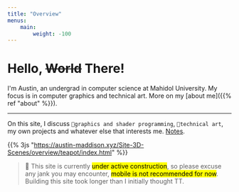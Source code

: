 ```yaml
---
title: "Overview"
menus:
    main:
        weight: -100
---
```


# Hello, <s>World</s> There!

I'm Austin, an undergrad in computer science at Mahidol University. My focus is in computer graphics and technical art. More on my [about me]({{% ref "about" %}}).

---
<!-- On this site, I discuss **`🐇graphics and shader programming`**, **`🎨technical art`**, and whatever else that interests me. You can scroll down for [featured notes](#featured-notes) or go to [notes](notes) for all notes. -->

On this site, I discuss `🐇graphics and shader programming`, `🎨technical art`, my own projects and whatever else that interests me. [Notes](notes).


{{% 3js "https://austin-maddison.xyz/Site-3D-Scenes/overview/teapot/index.html" %}}

> <span class="text-opacity-100 text-zinc-50">🔨</span> This site is currently <mark>under active construction</mark>, so please excuse any jank you may encounter, <mark>mobile is not recommended for now</mark>. Building this site took longer than I initially thought TT. 

<!-- # Featured Notes
## Articles
## Projects

 -->





